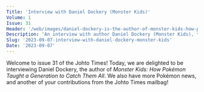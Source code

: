 ```yaml
---
Title: 'Interview with Daniel Dockery (Monster Kids)'
Volume: 1
Issue: 31
Header: '/web/images/daniel-dockery-is-the-author-of-monster-kids-how-pokemon-taught-a-generation-to-catch-them-all.png'
Description: 'An interview with author Daniel Dockery (Monster Kids), the latest Pokémon news, and more from the Johto Times mailbag!'
Slug: '2023-09-07-interview-with-daniel-dockery-monster-kids'
Date: '2023-09-07'
---
```

Welcome to issue 31 of the Johto Times! Today, we are delighted to be interviewing Daniel Dockery, the author of _Monster Kids: How Pokémon Taught a Generation to Catch Them All_. We also have more Pokémon news, and another of your contributions from the Johto Times mailbag!